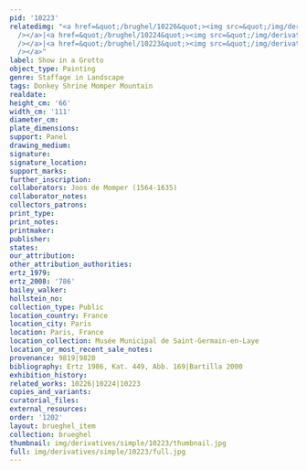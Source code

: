 ```yaml
---
pid: '10223'
relatedimg: "<a href=&quot;/brughel/10226&quot;><img src=&quot;/img/derivatives/simple/10226/thumbnail.jpg&quot;
  /></a>|<a href=&quot;/brughel/10224&quot;><img src=&quot;/img/derivatives/simple/10224/thumbnail.jpg&quot;
  /></a>|<a href=&quot;/brughel/10223&quot;><img src=&quot;/img/derivatives/simple/10223/thumbnail.jpg&quot;
  /></a>"
label: Show in a Grotto
object_type: Painting
genre: Staffage in Landscape
tags: Donkey Shrine Momper Mountain
realdate: 
height_cm: '66'
width_cm: '111'
diameter_cm: 
plate_dimensions: 
support: Panel
drawing_medium: 
signature: 
signature_location: 
support_marks: 
further_inscription: 
collaborators: Joos de Momper (1564-1635)
collaborator_notes: 
collectors_patrons: 
print_type: 
print_notes: 
printmaker: 
publisher: 
states: 
our_attribution: 
other_attribution_authorities: 
ertz_1979: 
ertz_2008: '786'
bailey_walker: 
hollstein_no: 
collection_type: Public
location_country: France
location_city: Paris
location: Paris, France
location_collection: Musée Municipal de Saint-Germain-en-Laye
location_or_most_recent_sale_notes: 
provenance: 9819|9820
bibliography: Ertz 1986, Kat. 449, Abb. 169|Bartilla 2000
exhibition_history: 
related_works: 10226|10224|10223
copies_and_variants: 
curatorial_files: 
external_resources: 
order: '1202'
layout: brueghel_item
collection: brueghel
thumbnail: img/derivatives/simple/10223/thumbnail.jpg
full: img/derivatives/simple/10223/full.jpg
---
```

